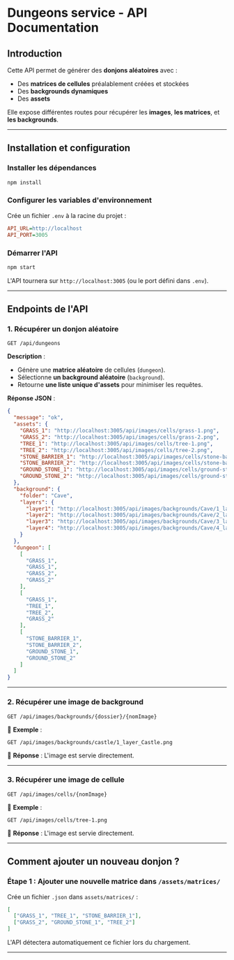 # Dungeons service - API Documentation

## Introduction

Cette API permet de générer des **donjons aléatoires** avec :
- Des **matrices de cellules** préalablement créées et stockées
- Des **backgrounds dynamiques**
- Des **assets**  

Elle expose différentes routes pour récupérer les **images**, **les matrices**, et **les backgrounds**.  

---

## Installation et configuration

### Installer les dépendances
```bash
npm install
```

### Configurer les variables d'environnement
Crée un fichier `.env` à la racine du projet :
```ini
API_URL=http://localhost
API_PORT=3005
```

### Démarrer l'API
```bash
npm start
```
L'API tournera sur `http://localhost:3005` (ou le port défini dans `.env`).

---

## Endpoints de l'API

### 1. Récupérer un donjon aléatoire  
```http
GET /api/dungeons
```
**Description** :  
- Génère une **matrice aléatoire** de cellules (`dungeon`).
- Sélectionne **un background aléatoire** (`background`).
- Retourne **une liste unique d'assets** pour minimiser les requêtes.

**Réponse JSON** :
```json
{
  "message": "ok",
  "assets": {
    "GRASS_1": "http://localhost:3005/api/images/cells/grass-1.png",
    "GRASS_2": "http://localhost:3005/api/images/cells/grass-2.png",
    "TREE_1": "http://localhost:3005/api/images/cells/tree-1.png",
    "TREE_2": "http://localhost:3005/api/images/cells/tree-2.png",
    "STONE_BARRIER_1": "http://localhost:3005/api/images/cells/stone-barrier-1.png",
    "STONE_BARRIER_2": "http://localhost:3005/api/images/cells/stone-barrier-2.png",
    "GROUND_STONE_1": "http://localhost:3005/api/images/cells/ground-stone-1.png",
    "GROUND_STONE_2": "http://localhost:3005/api/images/cells/ground-stone-2.png"
  },
  "background": {
    "folder": "Cave",
    "layers": {
      "layer1": "http://localhost:3005/api/images/backgrounds/Cave/1_layer_Cave.png",
      "layer2": "http://localhost:3005/api/images/backgrounds/Cave/2_layer_Cave.png",
      "layer3": "http://localhost:3005/api/images/backgrounds/Cave/3_layer_Cave.png",
      "layer4": "http://localhost:3005/api/images/backgrounds/Cave/4_layer_Cave.png"
    }
  },
  "dungeon": [
    [
      "GRASS_1",
      "GRASS_1",
      "GRASS_2",
      "GRASS_2"
    ],
    [
      "GRASS_1",
      "TREE_1",
      "TREE_2",
      "GRASS_2"
    ],
    [
      "STONE_BARRIER_1",
      "STONE_BARRIER_2",
      "GROUND_STONE_1",
      "GROUND_STONE_2"
    ]
  ]
}
```

---

### 2. Récupérer une image de **background**
```http
GET /api/images/backgrounds/{dossier}/{nomImage}
```
📌 **Exemple** :  
```http
GET /api/images/backgrounds/castle/1_layer_Castle.png
```
📌 **Réponse** : L'image est servie directement.

---

### 3. Récupérer une image de **cellule**
```http
GET /api/images/cells/{nomImage}
```
📌 **Exemple** :
```http
GET /api/images/cells/tree-1.png
```
📌 **Réponse** : L'image est servie directement.

---

## Comment ajouter un nouveau donjon ?  

### Étape 1 : Ajouter une **nouvelle matrice** dans `/assets/matrices/`
Crée un fichier `.json` dans `assets/matrices/` :
```json
[
  ["GRASS_1", "TREE_1", "STONE_BARRIER_1"],
  ["GRASS_2", "GROUND_STONE_1", "TREE_2"]
]
```
L'API détectera automatiquement ce fichier lors du chargement.

---
